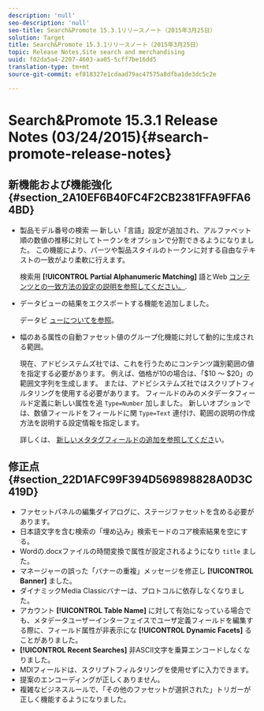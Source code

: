```yaml
---
description: 'null'
seo-description: 'null'
seo-title: Search&Promote 15.3.1リリースノート（2015年3月25日）
solution: Target
title: Search&Promote 15.3.1リリースノート（2015年3月25日）
topic: Release Notes,Site search and merchandising
uuid: f02da5a4-2207-4603-aa05-5cff7be16dd5
translation-type: tm+mt
source-git-commit: ef818327e1cdaad79ac47575a8dfba1de3dc5c2e

---
```



# Search&amp;Promote 15.3.1 Release Notes (03/24/2015){#search-promote-release-notes}

## 新機能および機能強化 {#section_2A10EF6B40FC4F2CB2381FFA9FFA64BD}

* 製品モデル番号の検索 — 新しい「言語」設定が追加され、アルファベット順の数値の推移に対してトークンをオプションで分割できるようになりました。 この機能により、パーツや製品スタイルのトークンに対する自由なテキストの一致がより柔軟に行えます。

   検索用 **[!UICONTROL Partial Alphanumeric Matching]** 語とWeb [コンテンツとの一致方法の設定の説明を参照してください。](../c-about-linguistics-menu/c-about-words-and-language.md#task_351A9144A51F4B41923BDBACDEF3B616).

* データビューの結果をエクスポートする機能を追加しました。

   データビ [ューについてを参照](../c-about-reports-menu/c-about-data-views.md#concept_DCA897D074464BC1861AA47B40CC86C3)。

* 幅のある属性の自動ファセット値のグループ化機能に対して動的に生成される範囲。

   現在、アドビシステムズ社では、これを行うためにコンテンツ識別範囲の値を指定する必要があります。 例えば、価格が10の場合は、「$10 ～ $20」の範囲文字列を生成します。 または、アドビシステムズ社ではスクリプトフィルタリングを使用する必要があります。 フィールドのみのメタデータフィールド定義に新しい属性を追 `Type=Number` 加しました。 新しいオプションでは、数値フィールドをフィールドに関 `Type=Text` 連付け、範囲の説明の作成方法を説明する設定情報を指定します。

   詳しくは、 [新しいメタタグフィールドの追加を参照してくださ](../c-about-settings-menu/c-about-metadata-menu.md#task_6DF188C0FC7F4831A4444CA9AFA615E5)い。

## 修正点 {#section_22D1AFC99F394D569898828A0D3C419D}

* ファセットパネルの編集ダイアログに、ステージファセットを含める必要があります。
* 日本語文字を含む検索の「埋め込み」検索モードのコア検索結果を空にする。
* Wordの.docxファイルの時間変換で属性が設定されるようになり `title` ました。
* マネージャーの誤った「バナーの重複」メッセージを修正し **[!UICONTROL Banner]** ました。
* ダイナミックMedia Classicバナーは、プロトコルに依存しなくなりました。
* アカウント **[!UICONTROL Table Name]** に対して有効になっている場合でも、メタデータユーザーインターフェイスでユーザ定義フィールドを編集する際に、フィールド属性が非表示にな **[!UICONTROL Dynamic Facets]** ることがありました。
* **[!UICONTROL Recent Searches]** 非ASCII文字を乗算エンコードしなくなりました。
* MDIフィールドは、スクリプトフィルタリングを使用せずに入力できます。
* 提案のエンコーディングが正しくありません。
* 複雑なビジネスルールで、「その他のファセットが選択された」トリガーが正しく機能するようになりました。

